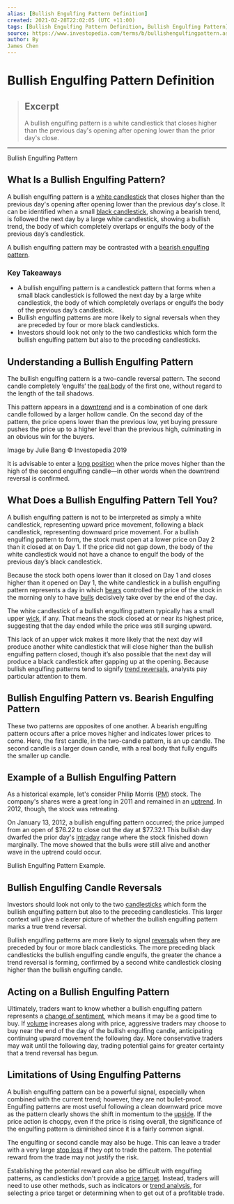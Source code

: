 ```yaml
---
alias: [Bullish Engulfing Pattern Definition]
created: 2021-02-28T22:02:05 (UTC +11:00)
tags: [Bullish Engulfing Pattern Definition, Bullish Engulfing Pattern]
source: https://www.investopedia.com/terms/b/bullishengulfingpattern.asp
author: By
James Chen
---
```


# Bullish Engulfing Pattern Definition

> ## Excerpt
> A bullish engulfing pattern is a white candlestick that closes higher than the previous day's opening after opening lower than the prior day's close.

---

Bullish Engulfing Pattern
## What Is a Bullish Engulfing Pattern?

A bullish engulfing pattern is a [white candlestick](https://www.investopedia.com/terms/w/white_candlestick.asp) that closes higher than the previous day's opening after opening lower than the previous day's close. It can be identified when a small [black candlestick](https://www.investopedia.com/terms/r/red-candlestick.asp), showing a bearish trend, is followed the next day by a large white candlestick, showing a bullish trend, the body of which completely overlaps or engulfs the body of the previous day’s candlestick.

A bullish engulfing pattern may be contrasted with a [bearish engulfing pattern](https://www.investopedia.com/terms/b/bearishengulfingp.asp).

### Key Takeaways

-   A bullish engulfing pattern is a candlestick pattern that forms when a small black candlestick is followed the next day by a large white candlestick, the body of which completely overlaps or engulfs the body of the previous day’s candlestick.
-   Bullish engulfing patterns are more likely to signal reversals when they are preceded by four or more black candlesticks.
-   Investors should look not only to the two candlesticks which form the bullish engulfing pattern but also to the preceding candlesticks.

## Understanding a Bullish Engulfing Pattern

The bullish engulfing pattern is a two-candle reversal pattern. The second candle completely ‘engulfs’ the [real body](https://www.investopedia.com/terms/r/realbody.asp) of the first one, without regard to the length of the tail shadows.

This pattern appears in a [downtrend](https://www.investopedia.com/terms/d/downtrend.asp) and is a combination of one dark candle followed by a larger hollow candle. On the second day of the pattern, the price opens lower than the previous low, yet buying pressure pushes the price up to a higher level than the previous high, culminating in an obvious win for the buyers.

Image by Julie Bang © Investopedia 2019 

It is advisable to enter a [long position](https://www.investopedia.com/terms/l/long.asp) when the price moves higher than the high of the second engulfing candle—in other words when the downtrend reversal is confirmed.

## What Does a Bullish Engulfing Pattern Tell You?

A bullish engulfing pattern is not to be interpreted as simply a white candlestick, representing upward price movement, following a black candlestick, representing downward price movement. For a bullish engulfing pattern to form, the stock must open at a lower price on Day 2 than it closed at on Day 1. If the price did not gap down, the body of the white candlestick would not have a chance to engulf the body of the previous day’s black candlestick.

Because the stock both opens lower than it closed on Day 1 and closes higher than it opened on Day 1, the white candlestick in a bullish engulfing pattern represents a day in which [bears](https://www.investopedia.com/terms/b/bear.asp) controlled the price of the stock in the morning only to have [bulls](https://www.investopedia.com/terms/b/bull.asp) decisively take over by the end of the day.

The white candlestick of a bullish engulfing pattern typically has a small upper [wick](https://www.investopedia.com/terms/s/shadow.asp), if any. That means the stock closed at or near its highest price, suggesting that the day ended while the price was still surging upward.

This lack of an upper wick makes it more likely that the next day will produce another white candlestick that will close higher than the bullish engulfing pattern closed, though it’s also possible that the next day will produce a black candlestick after gapping up at the opening. Because bullish engulfing patterns tend to signify [trend reversals](https://www.investopedia.com/terms/r/reversal.asp), analysts pay particular attention to them.

## Bullish Engulfing Pattern vs. Bearish Engulfing Pattern

These two patterns are opposites of one another. A bearish engulfing pattern occurs after a price moves higher and indicates lower prices to come. Here, the first candle, in the two-candle pattern, is an up candle. The second candle is a larger down candle, with a real body that fully engulfs the smaller up candle.

## Example of a Bullish Engulfing Pattern

As a historical example, let's consider Philip Morris ([PM](https://www.investopedia.com/markets/quote?tvwidgetsymbol=pm)) stock. The company's shares were a great long in 2011 and remained in an [uptrend](https://www.investopedia.com/terms/u/uptrend.asp). In 2012, though, the stock was retreating.

On January 13, 2012, a bullish engulfing pattern occurred; the price jumped from an open of $76.22 to close out the day at $77.32.1 This bullish day dwarfed the prior day's [intraday](https://www.investopedia.com/terms/i/intraday.asp) range where the stock finished down marginally. The move showed that the bulls were still alive and another wave in the uptrend could occur.

Bullish Engulfing Pattern Example.

## Bullish Engulfing Candle Reversals

Investors should look not only to the two [candlesticks](https://www.investopedia.com/terms/c/candlestick.asp) which form the bullish engulfing pattern but also to the preceding candlesticks. This larger context will give a clearer picture of whether the bullish engulfing pattern marks a true trend reversal.

Bullish engulfing patterns are more likely to signal [reversals](https://www.investopedia.com/terms/r/reversal.asp) when they are preceded by four or more black candlesticks. The more preceding black candlesticks the bullish engulfing candle engulfs, the greater the chance a trend reversal is forming, confirmed by a second white candlestick closing higher than the bullish engulfing candle.

## Acting on a Bullish Engulfing Pattern

Ultimately, traders want to know whether a bullish engulfing pattern represents a [change of sentiment](https://www.investopedia.com/terms/m/marketsentiment.asp), which means it may be a good time to buy. If [volume](https://www.investopedia.com/terms/v/volume.asp) increases along with price, aggressive traders may choose to buy near the end of the day of the bullish engulfing candle, anticipating continuing upward movement the following day. More conservative traders may wait until the following day, trading potential gains for greater certainty that a trend reversal has begun.

## Limitations of Using Engulfing Patterns

A bullish engulfing pattern can be a powerful signal, especially when combined with the current trend; however, they are not bullet-proof. Engulfing patterns are most useful following a clean downward price move as the pattern clearly shows the shift in momentum to the [upside](https://www.investopedia.com/terms/u/upside.asp). If the price action is choppy, even if the price is rising overall, the significance of the engulfing pattern is diminished since it is a fairly common signal.

The engulfing or second candle may also be huge. This can leave a trader with a very large [stop loss](https://www.investopedia.com/terms/s/stop-lossorder.asp) if they opt to trade the pattern. The potential reward from the trade may not justify the risk.

Establishing the potential reward can also be difficult with engulfing patterns, as candlesticks don't provide a [price target](https://www.investopedia.com/terms/p/pricetarget.asp). Instead, traders will need to use other methods, such as indicators or [trend analysis](https://www.investopedia.com/terms/t/trendanalysis.asp), for selecting a price target or determining when to get out of a profitable trade.
